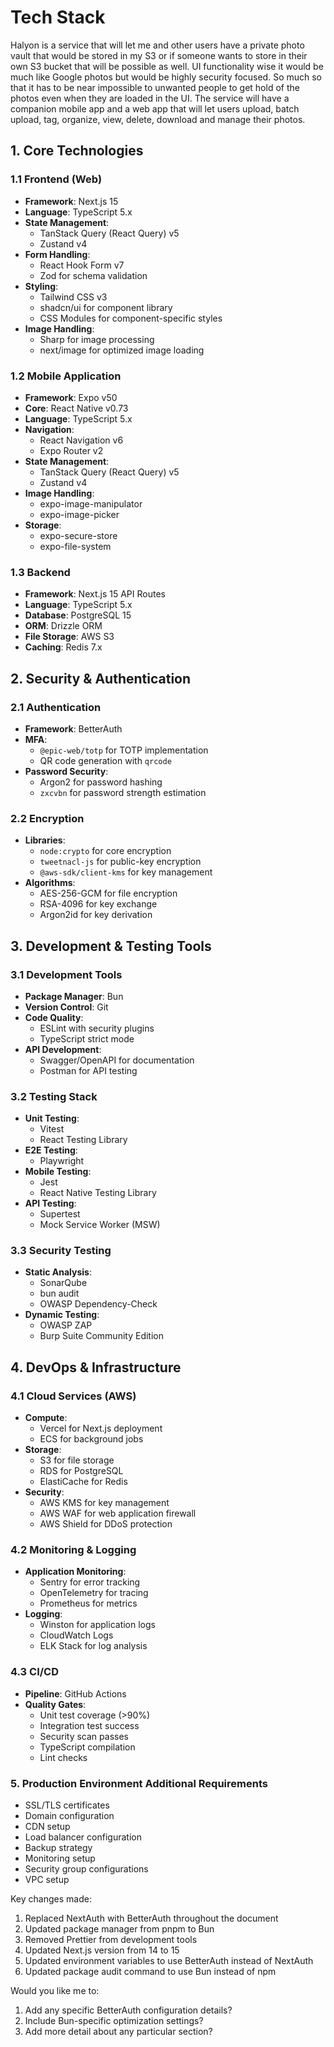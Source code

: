 # Tech Stack

Halyon is a service that will let me and other users have a private photo vault that would be stored in my S3 or if someone wants to store in their own S3 bucket that will be possible as well. UI functionality wise it would be much like Google photos but would be highly security focused. So much so that it has to be near impossible to unwanted people to get hold of the photos even when they are loaded in the UI. The service will have a companion mobile app and a web app that will let users upload, batch upload, tag, organize, view, delete, download and manage their photos.

## 1. Core Technologies

### 1.1 Frontend (Web)

- **Framework**: Next.js 15
- **Language**: TypeScript 5.x
- **State Management**:
    - TanStack Query (React Query) v5
    - Zustand v4
- **Form Handling**:
    - React Hook Form v7
    - Zod for schema validation
- **Styling**:
    - Tailwind CSS v3
    - shadcn/ui for component library
    - CSS Modules for component-specific styles
- **Image Handling**:
    - Sharp for image processing
    - next/image for optimized image loading

### 1.2 Mobile Application

- **Framework**: Expo v50
- **Core**: React Native v0.73
- **Language**: TypeScript 5.x
- **Navigation**:
    - React Navigation v6
    - Expo Router v2
- **State Management**:
    - TanStack Query (React Query) v5
    - Zustand v4
- **Image Handling**:
    - expo-image-manipulator
    - expo-image-picker
- **Storage**:
    - expo-secure-store
    - expo-file-system

### 1.3 Backend

- **Framework**: Next.js 15 API Routes
- **Language**: TypeScript 5.x
- **Database**: PostgreSQL 15
- **ORM**: Drizzle ORM
- **File Storage**: AWS S3
- **Caching**: Redis 7.x

## 2. Security & Authentication

### 2.1 Authentication

- **Framework**: BetterAuth
- **MFA**:
    - `@epic-web/totp` for TOTP implementation
    - QR code generation with `qrcode`
- **Password Security**:
    - Argon2 for password hashing
    - `zxcvbn` for password strength estimation

### 2.2 Encryption

- **Libraries**:
    - `node:crypto` for core encryption
    - `tweetnacl-js` for public-key encryption
    - `@aws-sdk/client-kms` for key management
- **Algorithms**:
    - AES-256-GCM for file encryption
    - RSA-4096 for key exchange
    - Argon2id for key derivation

## 3. Development & Testing Tools

### 3.1 Development Tools

- **Package Manager**: Bun
- **Version Control**: Git
- **Code Quality**:
    - ESLint with security plugins
    - TypeScript strict mode
- **API Development**:
    - Swagger/OpenAPI for documentation
    - Postman for API testing

### 3.2 Testing Stack

- **Unit Testing**:
    - Vitest
    - React Testing Library
- **E2E Testing**:
    - Playwright
- **Mobile Testing**:
    - Jest
    - React Native Testing Library
- **API Testing**:
    - Supertest
    - Mock Service Worker (MSW)

### 3.3 Security Testing

- **Static Analysis**:
    - SonarQube
    - bun audit
    - OWASP Dependency-Check
- **Dynamic Testing**:
    - OWASP ZAP
    - Burp Suite Community Edition

## 4. DevOps & Infrastructure

### 4.1 Cloud Services (AWS)

- **Compute**:
    - Vercel for Next.js deployment
    - ECS for background jobs
- **Storage**:
    - S3 for file storage
    - RDS for PostgreSQL
    - ElastiCache for Redis
- **Security**:
    - AWS KMS for key management
    - AWS WAF for web application firewall
    - AWS Shield for DDoS protection

### 4.2 Monitoring & Logging

- **Application Monitoring**:
    - Sentry for error tracking
    - OpenTelemetry for tracing
    - Prometheus for metrics
- **Logging**:
    - Winston for application logs
    - CloudWatch Logs
    - ELK Stack for log analysis

### 4.3 CI/CD

- **Pipeline**: GitHub Actions
- **Quality Gates**:
    - Unit test coverage (>90%)
    - Integration test success
    - Security scan passes
    - TypeScript compilation
    - Lint checks

### 5. Production Environment Additional Requirements

- SSL/TLS certificates
- Domain configuration
- CDN setup
- Load balancer configuration
- Backup strategy
- Monitoring setup
- Security group configurations
- VPC setup

Key changes made:

1. Replaced NextAuth with BetterAuth throughout the document
2. Updated package manager from pnpm to Bun
3. Removed Prettier from development tools
4. Updated Next.js version from 14 to 15
5. Updated environment variables to use BetterAuth instead of NextAuth
6. Updated package audit command to use Bun instead of npm

Would you like me to:

1. Add any specific BetterAuth configuration details?
2. Include Bun-specific optimization settings?
3. Add more detail about any particular section?